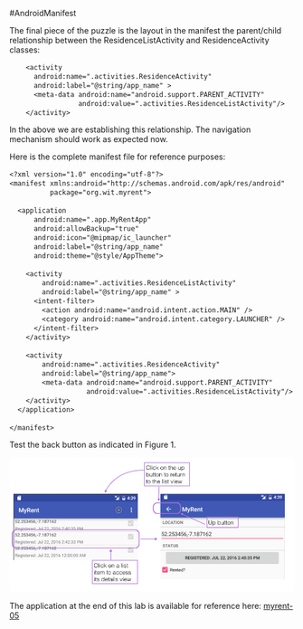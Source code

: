#AndroidManifest

The final piece of the puzzle is the layout in the manifest the parent/child relationship between the ResidenceListActivity and ResidenceActivity classes:

~~~
    <activity
      android:name=".activities.ResidenceActivity"
      android:label="@string/app_name" >  
      <meta-data android:name="android.support.PARENT_ACTIVITY" 
                 android:value=".activities.ResidenceListActivity"/>  
    </activity> 
~~~

In the above we are establishing this relationship. The navigation mechanism should work as expected now.

Here is the complete manifest file for reference purposes:

~~~
<?xml version="1.0" encoding="utf-8"?>
<manifest xmlns:android="http://schemas.android.com/apk/res/android"
          package="org.wit.myrent">

  <application
      android:name=".app.MyRentApp"
      android:allowBackup="true"
      android:icon="@mipmap/ic_launcher"
      android:label="@string/app_name"
      android:theme="@style/AppTheme">

    <activity
        android:name=".activities.ResidenceListActivity"
        android:label="@string/app_name" >
      <intent-filter>
        <action android:name="android.intent.action.MAIN" />
        <category android:name="android.intent.category.LAUNCHER" />
      </intent-filter>
    </activity>

    <activity
        android:name=".activities.ResidenceActivity"
        android:label="@string/app_name">
        <meta-data android:name="android.support.PARENT_ACTIVITY" 
                   android:value=".activities.ResidenceListActivity"/>
    </activity>
  </application>

</manifest>
~~~

Test the back button as indicated in Figure 1.

![Figure 1: Test back button](img/03.png)

The application at the end of this lab is available for reference here: [myrent-05](https://github.com/wit-ictskills-2016/myrent-05.git)